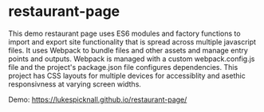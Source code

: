 # restaurant-page
This demo restaurant page uses ES6 modules and factory functions to import and export site functionality that is spread across multiple javascript files. It uses Webpack to bundle files and other assets and manage entry points and outputs. Webpack is managed with a custom webpack.config.js file and the project's package.json file configures dependencies. This project has CSS layouts for multiple devices for accessiblity and asethic responsivness at varying screen widths.

Demo: https://lukespicknall.github.io/restaurant-page/